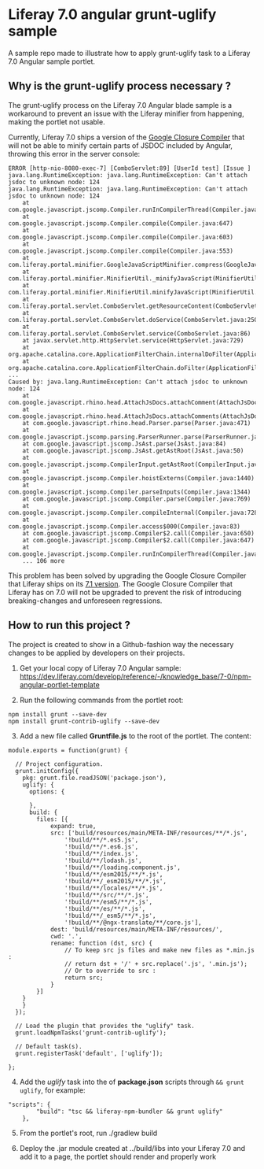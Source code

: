 # Liferay 7.0 angular grunt-uglify sample

A sample repo made to illustrate how to apply grunt-uglify task to a Liferay 7.0 Angular sample portlet.

## Why is the grunt-uglify process necessary ?

The grunt-uglify process on the Liferay 7.0 Angular blade sample is a workaround to prevent an issue with the Liferay minifier from happening, making the portlet not usable.

Currently, Liferay 7.0 ships a version of the [Google Closure Compiler](https://developers.google.com/closure/compiler/) that will not be able to minify certain parts of JSDOC included by Angular, throwing this error in the server console:

```
ERROR [http-nio-8080-exec-7] [ComboServlet:89] [UserId test] [Issue ] java.lang.RuntimeException: java.lang.RuntimeException: Can't attach jsdoc to unknown node: 124
java.lang.RuntimeException: java.lang.RuntimeException: Can't attach jsdoc to unknown node: 124
    at com.google.javascript.jscomp.Compiler.runInCompilerThread(Compiler.java:720)
    at com.google.javascript.jscomp.Compiler.compile(Compiler.java:647)
    at com.google.javascript.jscomp.Compiler.compile(Compiler.java:603)
    at com.google.javascript.jscomp.Compiler.compile(Compiler.java:553)
    at com.liferay.portal.minifier.GoogleJavaScriptMinifier.compress(GoogleJavaScriptMinifier.java:64)
    at com.liferay.portal.minifier.MinifierUtil._minifyJavaScript(MinifierUtil.java:93)
    at com.liferay.portal.minifier.MinifierUtil.minifyJavaScript(MinifierUtil.java:48)
    at com.liferay.portal.servlet.ComboServlet.getResourceContent(ComboServlet.java:373)
    at com.liferay.portal.servlet.ComboServlet.doService(ComboServlet.java:250)
    at com.liferay.portal.servlet.ComboServlet.service(ComboServlet.java:86)
    at javax.servlet.http.HttpServlet.service(HttpServlet.java:729)
    at org.apache.catalina.core.ApplicationFilterChain.internalDoFilter(ApplicationFilterChain.java:292)
    at org.apache.catalina.core.ApplicationFilterChain.doFilter(ApplicationFilterChain.java:207)
...
Caused by: java.lang.RuntimeException: Can't attach jsdoc to unknown node: 124
    at com.google.javascript.rhino.head.AttachJsDocs.attachComment(AttachJsDocs.java:561)
    at com.google.javascript.rhino.head.AttachJsDocs.attachComments(AttachJsDocs.java:138)
    at com.google.javascript.rhino.head.Parser.parse(Parser.java:471)
    at com.google.javascript.jscomp.parsing.ParserRunner.parse(ParserRunner.java:133)
    at com.google.javascript.jscomp.JsAst.parse(JsAst.java:84)
    at com.google.javascript.jscomp.JsAst.getAstRoot(JsAst.java:50)
    at com.google.javascript.jscomp.CompilerInput.getAstRoot(CompilerInput.java:117)
    at com.google.javascript.jscomp.Compiler.hoistExterns(Compiler.java:1440)
    at com.google.javascript.jscomp.Compiler.parseInputs(Compiler.java:1344)
    at com.google.javascript.jscomp.Compiler.parse(Compiler.java:769)
    at com.google.javascript.jscomp.Compiler.compileInternal(Compiler.java:728)
    at com.google.javascript.jscomp.Compiler.access$000(Compiler.java:83)
    at com.google.javascript.jscomp.Compiler$2.call(Compiler.java:650)
    at com.google.javascript.jscomp.Compiler$2.call(Compiler.java:647)
    at com.google.javascript.jscomp.Compiler.runInCompilerThread(Compiler.java:710)
    ... 106 more
```

This problem has been solved by upgrading the Google Closure Compiler that Liferay ships on its [7.1 version](https://dev.liferay.com/develop/tutorials/-/knowledge_base/7-1/introduction-to-liferay-development). The Google Closure Compiler that Liferay has on 7.0 will not be upgraded to prevent the risk of introducing breaking-changes and unforeseen regressions.

## How to run this project ?

The project is created to show in a Github-fashion way the necessary changes to be applied by developers on their projects.

1) Get your local copy of Liferay 7.0 Angular sample: https://dev.liferay.com/develop/reference/-/knowledge_base/7-0/npm-angular-portlet-template

2) Run the following commands from the portlet root:

```
npm install grunt --save-dev
npm install grunt-contrib-uglify --save-dev
```

3) Add a new file called **Gruntfile.js** to the root of the portlet. The content:

```
module.exports = function(grunt) {

  // Project configuration.
  grunt.initConfig({
    pkg: grunt.file.readJSON('package.json'),
    uglify: {
      options: {

      },
      build: {
        files: [{
            expand: true,
            src: ['build/resources/main/META-INF/resources/**/*.js',
                '!build/**/*.es5.js',
                '!build/**/*.es6.js',
                '!build/**/index.js',
                '!build/**/lodash.js',
                '!build/**/loading.component.js',
                '!build/**/esm2015/**/*.js',
                '!build/**/_esm2015/**/*.js',
                '!build/**/locales/**/*.js',
                '!build/**/src/**/*.js',
                '!build/**/esm5/**/*.js',
                '!build/**/es/**/*.js',
                '!build/**/_esm5/**/*.js',
                '!build/**/@ngx-translate/**/core.js'],
            dest: 'build/resources/main/META-INF/resources/',
            cwd: '.',
            rename: function (dst, src) {
                // To keep src js files and make new files as *.min.js :
                // return dst + '/' + src.replace('.js', '.min.js');
                // Or to override to src :
                return src;
            }
        }]
    }
    }
  });

  // Load the plugin that provides the "uglify" task.
  grunt.loadNpmTasks('grunt-contrib-uglify');

  // Default task(s).
  grunt.registerTask('default', ['uglify']);

};
```

4) Add the _uglify_ task into the of **package.json** scripts through `&& grunt uglify`, for example:

```
"scripts": {
		"build": "tsc && liferay-npm-bundler && grunt uglify"
	},
```

5) From the portlet's root, run ./gradlew build

6) Deploy the .jar module created at ../build/libs into your Liferay 7.0 and add it to a page, the portlet should render and properly work
